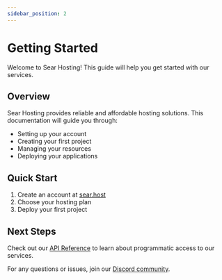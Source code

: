 ```yaml
---
sidebar_position: 2
---
```


# Getting Started

Welcome to Sear Hosting! This guide will help you get started with our services.

## Overview

Sear Hosting provides reliable and affordable hosting solutions. This documentation will guide you through:

- Setting up your account
- Creating your first project
- Managing your resources
- Deploying your applications

## Quick Start

1. Create an account at [sear.host](https://sear.host)
2. Choose your hosting plan
3. Deploy your first project

## Next Steps

Check out our [API Reference](./api) to learn about programmatic access to our services.

For any questions or issues, join our [Discord community](https://discord.gg/searhosting).
